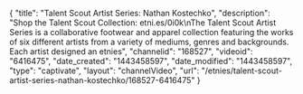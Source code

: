 {
    "title": "Talent Scout Artist Series: Nathan Kostechko",
    "description": "Shop the Talent Scout Collection: etni.es\/0i0k\nThe Talent Scout Artist Series is a collaborative footwear and apparel collection featuring the works of six different artists from a variety of mediums, genres and backgrounds. Each artist designed an etnies",
    "channelid": "168527",
    "videoid": "6416475",
    "date_created": "1443458597",
    "date_modified": "1443458597",
    "type": "captivate",
    "layout": "channelVideo",
    "url": "\/etnies\/talent-scout-artist-series-nathan-kostechko\/168527-6416475"
}